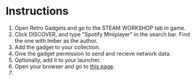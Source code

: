 # Instructions
1. Open Retro Gadgets and go to the STEAM WORKSHOP tab in game.
2. Click DISCOVER, and type "Spotify Miniplayer" in the search bar. Find the one with Imber as the author.
3. Add the gadget to your collection.
4. Give the gadget permission to send and recieve network data.
5. Optionally, add it to your launcher.
6. Open your browser and go to [this page](https://developer.spotify.com/documentation/web-api).
7. 
